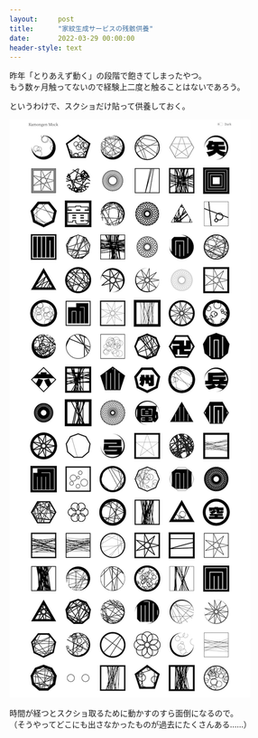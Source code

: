 ```yaml
---
layout:     post
title:      "家紋生成サービスの残骸供養"
date:       2022-03-29 00:00:00
header-style: text
---
```


昨年「とりあえず動く」の段階で飽きてしまったやつ。  
もう数ヶ月触ってないので経験上二度と触ることはないであろう。

というわけで、スクショだけ貼って供養しておく。

![](/img/in-post/000001-1.png)

時間が経つとスクショ取るために動かすのすら面倒になるので。  
（そうやってどこにも出さなかったものが過去にたくさんある……）

